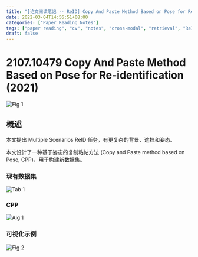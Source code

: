 ```yaml
---
title: "[论文阅读笔记 -- ReID] Copy And Paste Method Based on Pose for Re-identification (2021)"
date: 2022-03-04T14:56:51+08:00
categories: ["Paper Reading Notes"]
tags: ["paper reading", "cv", "notes", "cross-modal", "retrieval", "ReID", "pose"]
draft: false
---
```


# 2107.10479 Copy And Paste Method Based on Pose for Re-identification (2021)

![Fig 1](/images/2022/PRN198/1.png)

## 概述

本文提出 Multiple Scenarios ReID 任务，有更复杂的背景、遮挡和姿态。  

本文设计了一种基于姿态的复制粘帖方法 (Copy and Paste method based on Pose, CPP)，用于构建新数据集。  

### 现有数据集

![Tab 1](/images/2022/PRN198/T1.png)

### CPP

![Alg 1](/images/2022/PRN198/A1.png)

### 可视化示例

![Fig 2](/images/2022/PRN198/2.png)
